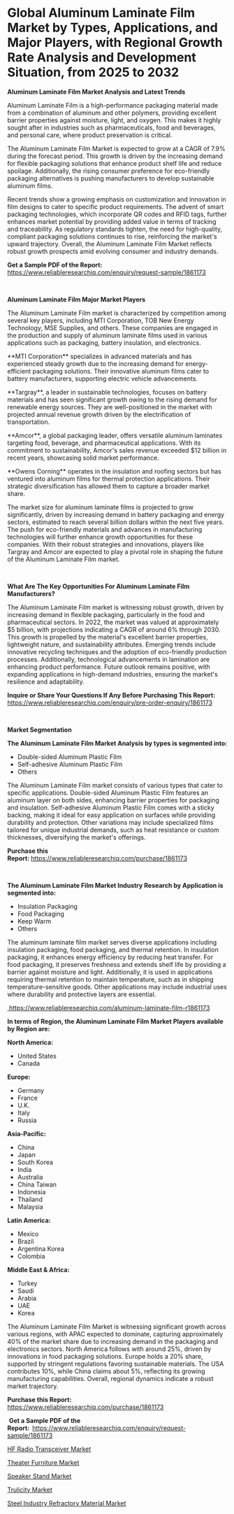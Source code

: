 <p><h1>Global Aluminum Laminate Film Market by Types, Applications, and Major Players, with Regional Growth Rate Analysis and Development Situation, from 2025 to 2032</h1></p><p><strong>Aluminum Laminate Film Market Analysis and Latest Trends</strong></p>
<p><p>Aluminum Laminate Film is a high-performance packaging material made from a combination of aluminum and other polymers, providing excellent barrier properties against moisture, light, and oxygen. This makes it highly sought after in industries such as pharmaceuticals, food and beverages, and personal care, where product preservation is critical. </p><p>The Aluminum Laminate Film Market is expected to grow at a CAGR of 7.9% during the forecast period. This growth is driven by the increasing demand for flexible packaging solutions that enhance product shelf life and reduce spoilage. Additionally, the rising consumer preference for eco-friendly packaging alternatives is pushing manufacturers to develop sustainable aluminum films. </p><p>Recent trends show a growing emphasis on customization and innovation in film designs to cater to specific product requirements. The advent of smart packaging technologies, which incorporate QR codes and RFID tags, further enhances market potential by providing added value in terms of tracking and traceability. As regulatory standards tighten, the need for high-quality, compliant packaging solutions continues to rise, reinforcing the market's upward trajectory. Overall, the Aluminum Laminate Film Market reflects robust growth prospects amid evolving consumer and industry demands.</p></p>
<p><strong>Get a Sample PDF of the Report:&nbsp;</strong> <a href="https://www.reliableresearchiq.com/enquiry/request-sample/1861173?utm_campaign=2173&utm_medium=2&utm_source=Github&utm_content=ia&utm_term=31012025&utm_id=aluminum-laminate-film">https://www.reliableresearchiq.com/enquiry/request-sample/1861173</a></p>
<p>&nbsp;</p>
<p><strong>Aluminum Laminate Film Major Market Players</strong></p>
<p><p>The Aluminum Laminate Film market is characterized by competition among several key players, including MTI Corporation, TOB New Energy Technology, MSE Supplies, and others. These companies are engaged in the production and supply of aluminum laminate films used in various applications such as packaging, battery insulation, and electronics.</p><p>**MTI Corporation** specializes in advanced materials and has experienced steady growth due to the increasing demand for energy-efficient packaging solutions. Their innovative aluminum films cater to battery manufacturers, supporting electric vehicle advancements. </p><p>**Targray**, a leader in sustainable technologies, focuses on battery materials and has seen significant growth owing to the rising demand for renewable energy sources. They are well-positioned in the market with projected annual revenue growth driven by the electrification of transportation.</p><p>**Amcor**, a global packaging leader, offers versatile aluminum laminates targeting food, beverage, and pharmaceutical applications. With its commitment to sustainability, Amcor's sales revenue exceeded $12 billion in recent years, showcasing solid market performance.</p><p>**Owens Corning** operates in the insulation and roofing sectors but has ventured into aluminum films for thermal protection applications. Their strategic diversification has allowed them to capture a broader market share.</p><p>The market size for aluminum laminate films is projected to grow significantly, driven by increasing demand in battery packaging and energy sectors, estimated to reach several billion dollars within the next five years. The push for eco-friendly materials and advances in manufacturing technologies will further enhance growth opportunities for these companies. With their robust strategies and innovations, players like Targray and Amcor are expected to play a pivotal role in shaping the future of the Aluminum Laminate Film market.</p></p>
<p>&nbsp;</p>
<p><strong>What Are The Key Opportunities For Aluminum Laminate Film Manufacturers?</strong></p>
<p><p>The Aluminum Laminate Film market is witnessing robust growth, driven by increasing demand in flexible packaging, particularly in the food and pharmaceutical sectors. In 2022, the market was valued at approximately $5 billion, with projections indicating a CAGR of around 6% through 2030. This growth is propelled by the material's excellent barrier properties, lightweight nature, and sustainability attributes. Emerging trends include innovative recycling techniques and the adoption of eco-friendly production processes. Additionally, technological advancements in lamination are enhancing product performance. Future outlook remains positive, with expanding applications in high-demand industries, ensuring the market's resilience and adaptability.</p></p>
<p><strong>Inquire or Share Your Questions If Any Before Purchasing This Report:</strong> <a href="https://www.reliableresearchiq.com/enquiry/pre-order-enquiry/1861173?utm_campaign=2173&utm_medium=2&utm_source=Github&utm_content=ia&utm_term=31012025&utm_id=aluminum-laminate-film">https://www.reliableresearchiq.com/enquiry/pre-order-enquiry/1861173</a></p>
<p>&nbsp;</p>
<p><strong>Market Segmentation</strong></p>
<p><strong>The Aluminum Laminate Film Market Analysis by types is segmented into:</strong></p>
<p><ul><li>Double-sided Aluminum Plastic Film</li><li>Self-adhesive Aluminum Plastic Film</li><li>Others</li></ul></p>
<p><p>The Aluminum Laminate Film market consists of various types that cater to specific applications. Double-sided Aluminum Plastic Film features an aluminum layer on both sides, enhancing barrier properties for packaging and insulation. Self-adhesive Aluminum Plastic Film comes with a sticky backing, making it ideal for easy application on surfaces while providing durability and protection. Other variations may include specialized films tailored for unique industrial demands, such as heat resistance or custom thicknesses, diversifying the market's offerings.</p></p>
<p><strong>Purchase this Report:&nbsp;</strong><a href="https://www.reliableresearchiq.com/purchase/1861173?utm_campaign=2173&utm_medium=2&utm_source=Github&utm_content=ia&utm_term=31012025&utm_id=aluminum-laminate-film">https://www.reliableresearchiq.com/purchase/1861173</a></p>
<p>&nbsp;</p>
<p><strong>The Aluminum Laminate Film Market Industry Research by Application is segmented into:</strong></p>
<p><ul><li>Insulation Packaging</li><li>Food Packaging</li><li>Keep Warm</li><li>Others</li></ul></p>
<p><p>The aluminum laminate film market serves diverse applications including insulation packaging, food packaging, and thermal retention. In insulation packaging, it enhances energy efficiency by reducing heat transfer. For food packaging, it preserves freshness and extends shelf life by providing a barrier against moisture and light. Additionally, it is used in applications requiring thermal retention to maintain temperature, such as in shipping temperature-sensitive goods. Other applications may include industrial uses where durability and protective layers are essential.</p></p>
<p><a href="https://www.reliableresearchiq.com/aluminum-laminate-film-r1861173?utm_campaign=2173&utm_medium=2&utm_source=Github&utm_content=ia&utm_term=31012025&utm_id=aluminum-laminate-film">&nbsp;https://www.reliableresearchiq.com/aluminum-laminate-film-r1861173</a></p>
<p><strong>In terms of Region, the Aluminum Laminate Film Market Players available by Region are:</strong></p>
<p>
    <p> <strong> North America: </strong>
        <ul>
            <li>United States</li>
            <li>Canada</li>
        </ul>
        </p> 
    <p> <strong> Europe: </strong>
        <ul>
            <li>Germany</li>
            <li>France</li>
            <li>U.K.</li>
            <li>Italy</li>
            <li>Russia</li>
        </ul>
        </p> 
    <p> <strong> Asia-Pacific: </strong>
        <ul>
            <li>China</li>
            <li>Japan</li>
            <li>South Korea</li>
            <li>India</li>
            <li>Australia</li>
            <li>China Taiwan</li>
            <li>Indonesia</li>
            <li>Thailand</li>
            <li>Malaysia</li>
        </ul>
        </p> 
    <p> <strong> Latin America: </strong>
        <ul>
            <li>Mexico</li>
            <li>Brazil</li>
            <li>Argentina Korea</li>
            <li>Colombia</li>
        </ul>
        </p> 
    <p> <strong> Middle East & Africa: </strong>
        <ul>
            <li>Turkey</li>
            <li>Saudi</li>
            <li>Arabia</li>
            <li>UAE</li>
            <li>Korea</li>
        </ul>
    </p>
    </p>
<p><p>The Aluminum Laminate Film Market is witnessing significant growth across various regions, with APAC expected to dominate, capturing approximately 40% of the market share due to increasing demand in the packaging and electronics sectors. North America follows with around 25%, driven by innovations in food packaging solutions. Europe holds a 20% share, supported by stringent regulations favoring sustainable materials. The USA contributes 10%, while China claims about 5%, reflecting its growing manufacturing capabilities. Overall, regional dynamics indicate a robust market trajectory.</p></p>
<p><strong>Purchase this Report: </strong><a href="https://www.reliableresearchiq.com/purchase/1861173?utm_campaign=2173&utm_medium=2&utm_source=Github&utm_content=ia&utm_term=31012025&utm_id=aluminum-laminate-film">https://www.reliableresearchiq.com/purchase/1861173</a></p>
<p>&nbsp;<strong>Get a Sample PDF of the Report:&nbsp;&nbsp;</strong><a href="https://www.reliableresearchiq.com/enquiry/request-sample/1861173?utm_campaign=2173&utm_medium=2&utm_source=Github&utm_content=ia&utm_term=31012025&utm_id=aluminum-laminate-film">https://www.reliableresearchiq.com/enquiry/request-sample/1861173</a></p>
<p><strong></strong></p>
<p><p><a href="https://www.linkedin.com/pulse/decoding-hf-radio-transceiver-market-dynamics-strategic-imperatives-fg43c?utm_campaign=2173&utm_medium=2&utm_source=Github&utm_content=ia&utm_term=31012025&utm_id=aluminum-laminate-film">HF Radio Transceiver Market</a></p><p><a href="https://www.linkedin.com/pulse/market-growth-revenue-projections-theater-furniture-industry-t5ijf?utm_campaign=2173&utm_medium=2&utm_source=Github&utm_content=ia&utm_term=31012025&utm_id=aluminum-laminate-film">Theater Furniture Market</a></p><p><a href="https://www.linkedin.com/pulse/speaker-stand-market-research-report-pertinent-information-bwhoe?utm_campaign=2173&utm_medium=2&utm_source=Github&utm_content=ia&utm_term=31012025&utm_id=aluminum-laminate-film">Speaker Stand Market</a></p><p><a href="https://www.linkedin.com/pulse/global-perspectives-trulicity-market-trends-challenges-xx8tf?utm_campaign=2173&utm_medium=2&utm_source=Github&utm_content=ia&utm_term=31012025&utm_id=aluminum-laminate-film">Trulicity Market</a></p><p><a href="https://www.linkedin.com/pulse/steel-industry-refractory-material-market-analysis-report-m4vtc?utm_campaign=2173&utm_medium=2&utm_source=Github&utm_content=ia&utm_term=31012025&utm_id=aluminum-laminate-film">Steel Industry Refractory Material Market</a></p></p>
